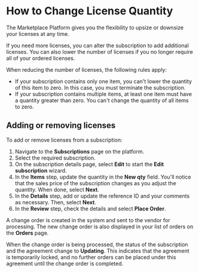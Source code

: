 # How to Change License Quantity

The Marketplace Platform gives you the flexibility to upsize or downsize your licenses at any time.&#x20;

If you need more licenses, you can alter the subscription to add additional licenses. You can also lower the number of licenses if you no longer require all of your ordered licenses.

When reducing the number of licenses, the following rules apply:&#x20;

* If your subscription contains only one item, you can't lower the quantity of this item to zero. In this case, you must terminate the subscription.&#x20;
* If your subscription contains multiple items, at least one item must have a quantity greater than zero. You can't change the quantity of all items to zero.

## Adding or removing licenses

To add or remove licenses from a subscription:

1. Navigate to the **Subscriptions** page on the platform.
2. Select the required subscription.
3. On the subscription details page, select **Edit** to start the **Edit subscription** wizard.&#x20;
4. In the **Items** step, update the quantity in the **New qty** field. You'll notice that the sales price of the subscription changes as you adjust the quantity. When done, select **Next**.
5. In the **Details** step, add or update the reference ID and your comments as necessary. Then, select **Next**.
6. In the **Review** step, check the details and select **Place Order**.

A change order is created in the system and sent to the vendor for processing. The new change order is also displayed in your list of orders on the **Orders** page.&#x20;

When the change order is being processed, the status of the subscription and the agreement change to **Updating**. This indicates that the agreement is temporarily locked, and no further orders can be placed under this agreement until the change order is completed.
